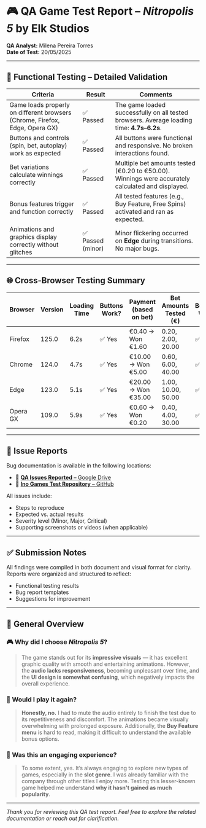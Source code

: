 # 🎮 QA Game Test Report – *Nitropolis 5* by Elk Studios

**QA Analyst:** Milena Pereira Torres  
**Date of Test:** 20/05/2025

---

## 🧪 Functional Testing – Detailed Validation

| **Criteria**                                                                             | **Result**          | **Comments**                                                                                       |
|------------------------------------------------------------------------------------------|---------------------|----------------------------------------------------------------------------------------------------|
| Game loads properly on different browsers (Chrome, Firefox, Edge, Opera GX)             | ✅ Passed            | The game loaded successfully on all tested browsers. Average loading time: **4.7s–6.2s**.         |
| Buttons and controls (spin, bet, autoplay) work as expected                             | ✅ Passed            | All buttons were functional and responsive. No broken interactions found.                          |
| Bet variations calculate winnings correctly                                              | ✅ Passed            | Multiple bet amounts tested (€0.20 to €50.00). Winnings were accurately calculated and displayed. |
| Bonus features trigger and function correctly                                            | ✅ Passed            | All tested features (e.g., Buy Feature, Free Spins) activated and ran as expected.                |
| Animations and graphics display correctly without glitches                              | ✅ Passed (minor)    | Minor flickering occurred on **Edge** during transitions. No major bugs.                          |

---

## 🌐 Cross-Browser Testing Summary

| **Browser** | **Version** | **Loading Time** | **Buttons Work?** | **Payment (based on bet)** | **Bet Amounts Tested (€)**       | **Bonuses Work?** | **Animations OK?** | **Graphics OK?**              |
|------------|-------------|------------------|-------------------|-----------------------------|----------------------------------|-------------------|--------------------|-------------------------------|
| Firefox    | 125.0       | 6.2s             | ✅ Yes            | €0.40 → Won €1.60           | 0.20, 2.00, 20.00                | ✅ Yes            | ✅ Yes             | ✅ Yes                        |
| Chrome     | 124.0       | 4.7s             | ✅ Yes            | €10.00 → Won €5.00          | 0.60, 6.00, 40.00                | ✅ Yes            | ✅ Yes             | ✅ Yes                        |
| Edge       | 123.0       | 5.1s             | ✅ Yes            | €20.00 → Won €35.00         | 1.00, 10.00, 50.00               | ✅ Yes            | ✅ Yes             | ⚠️ Minor flickering (transitions) |
| Opera GX   | 109.0       | 5.9s             | ✅ Yes            | €0.60 → Won €0.20           | 0.40, 4.00, 30.00                | ✅ Yes            | ✅ Yes             | ✅ Yes                        |

---

## 🐞 Issue Reports

Bug documentation is available in the following locations:

- 📁 [**QA Issues Reported** – Google Drive](#)
- 📘 [**Ino Games Test Repository** – GitHub](#)

All issues include:

- Steps to reproduce  
- Expected vs. actual results  
- Severity level (Minor, Major, Critical)  
- Supporting screenshots or videos (when applicable)

---

## ✅ Submission Notes

All findings were compiled in both document and visual format for clarity. Reports were organized and structured to reflect:

- Functional testing results  
- Bug report templates  
- Suggestions for improvement

---

## 🧠 General Overview

### 🎮 Why did I choose *Nitropolis 5*?

> The game stands out for its **impressive visuals** — it has excellent graphic quality with smooth and entertaining animations. However, the **audio lacks responsiveness**, becoming unpleasant over time, and the **UI design is somewhat confusing**, which negatively impacts the overall experience.

### 🔁 Would I play it again?

> **Honestly, no.** I had to mute the audio entirely to finish the test due to its repetitiveness and discomfort. The animations became visually overwhelming with prolonged exposure. Additionally, the **Buy Feature menu** is hard to read, making it difficult to understand the available bonus options.

### 🧩 Was this an engaging experience?

> To some extent, yes. It’s always engaging to explore new types of games, especially in the **slot genre**. I was already familiar with the company through other titles I enjoy more. Testing this lesser-known game helped me understand **why it hasn't gained as much popularity**.

---

*Thank you for reviewing this QA test report. Feel free to explore the related documentation or reach out for clarification.*
